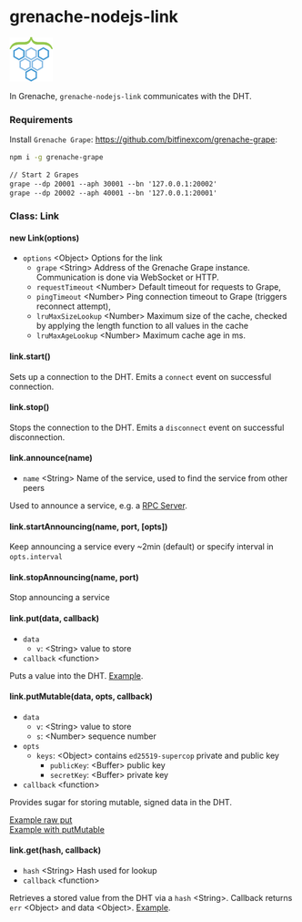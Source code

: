 # grenache-nodejs-link

<img src="logo.png" width="15%" />

In Grenache, `grenache-nodejs-link` communicates with the DHT.

### Requirements

Install `Grenache Grape`: https://github.com/bitfinexcom/grenache-grape:

```bash
npm i -g grenache-grape
```

```
// Start 2 Grapes
grape --dp 20001 --aph 30001 --bn '127.0.0.1:20002'
grape --dp 20002 --aph 40001 --bn '127.0.0.1:20001'
```

### Class: Link

#### new Link(options)

 - `options` &lt;Object&gt; Options for the link
    - `grape` &lt;String&gt; Address of the Grenache Grape instance. Communication is done via WebSocket or HTTP.
    - `requestTimeout` &lt;Number&gt; Default timeout for requests to Grape,
    - `pingTimeout` &lt;Number&gt; Ping connection timeout to Grape (triggers reconnect attempt),
    - `lruMaxSizeLookup` &lt;Number&gt; Maximum size of the cache,
        checked by applying the length function to all values
        in the cache
    - `lruMaxAgeLookup` &lt;Number&gt; Maximum cache age in ms.

#### link.start()

Sets up a connection to the DHT. Emits a `connect` event on
successful connection.

#### link.stop()

Stops the connection to the DHT. Emits a `disconnect` event on
successful disconnection.

#### link.announce(name)

  - `name` &lt;String&gt; Name of the service, used to find the service
    from other peers

Used to announce a service, e.g. a [RPC Server](#class-peerrpcserver).

#### link.startAnnouncing(name, port, [opts])

Keep announcing a service every ~2min (default) or specify interval in `opts.interval`

#### link.stopAnnouncing(name, port)

Stop announcing a service

#### link.put(data, callback)

  - `data`
    - `v`: &lt;String&gt; value to store
  - `callback` &lt;function&gt;

Puts a value into the DHT.
[Example](https://github.com/bitfinexcom/grenache-nodejs-ws/tree/master/examples/put_get.js).

#### link.putMutable(data, opts, callback)

  - `data`
    - `v`: &lt;String&gt; value to store
    - `s`: &lt;Number&gt; sequence number
  - `opts`
    - `keys`: &lt;Object&gt; contains `ed25519-supercop` private and public key
      - `publicKey`: &lt;Buffer&gt; public key
      - `secretKey`: &lt;Buffer&gt; private key
  - `callback` &lt;function&gt;

Provides sugar for storing mutable, signed data in the DHT.

[Example raw put](https://github.com/bitfinexcom/grenache-nodejs-ws/tree/master/examples/put_get_mutable_raw.js)
<br/>
[Example with putMutable](https://github.com/bitfinexcom/grenache-nodejs-ws/tree/master/examples/put_get_mutable.js)

#### link.get(hash, callback)

  - `hash` &lt;String&gt; Hash used for lookup
  - `callback` &lt;function&gt;

Retrieves a stored value from the DHT via a `hash` &lt;String&gt;.
Callback returns `err` &lt;Object&gt; and data &lt;Object&gt;.
[Example](https://github.com/bitfinexcom/grenache-nodejs-ws/tree/master/examples/put_get.js).
